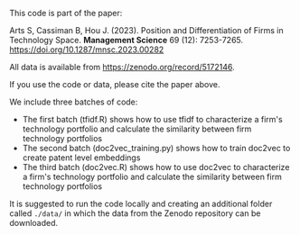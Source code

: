 This code is part of the paper:

Arts S, Cassiman B, Hou J. (2023). Position and Differentiation of Firms in Technology Space. **Management Science** 69 (12): 7253-7265. https://doi.org/10.1287/mnsc.2023.00282

All data is available from https://zenodo.org/record/5172146. 

If you use the code or data, please cite the paper above.



We include three batches of code:

- The first batch (tfidf.R) shows how to use tfidf to characterize a firm's technology portfolio and calculate the similarity between firm technology portfolios
- The second batch (doc2vec_training.py) shows how to train doc2vec to create patent level embeddings 
- The third batch (doc2vec.R) shows how to use doc2vec to characterize a firm's technology portfolio and calculate the similarity between firm technology portfolios

It is suggested to run the code locally and creating an additional folder called `./data/` in which the data from the Zenodo repository can be downloaded.
